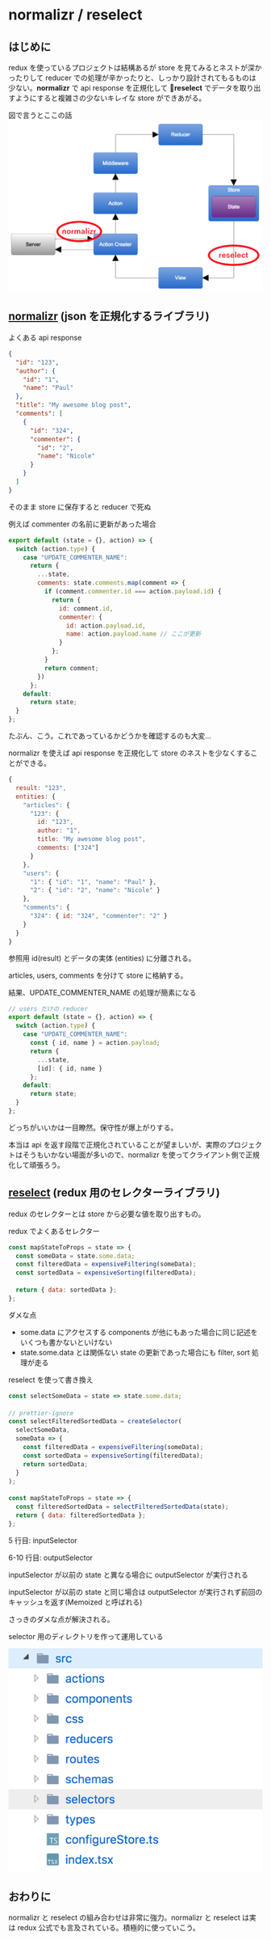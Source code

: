 # normalizr / reselect

## はじめに

redux を使っているプロジェクトは結構あるが store を見てみるとネストが深かったりして reducer での処理が辛かったりと、しっかり設計されてもるものは少ない。**normalizr** で api response を正規化して **reselect** でデータを取り出すようにすると複雑さの少ないキレイな store ができあがる。

図で言うとここの話
![selector-directory](assets/img/redux.png)

## [normalizr](https://github.com/paularmstrong/normalizr) (json を正規化するライブラリ)

よくある api response

```json
{
  "id": "123",
  "author": {
    "id": "1",
    "name": "Paul"
  },
  "title": "My awesome blog post",
  "comments": [
    {
      "id": "324",
      "commenter": {
        "id": "2",
        "name": "Nicole"
      }
    }
  ]
}
```

そのまま store に保存すると reducer で死ぬ

例えば commenter の名前に更新があった場合

```javascript
export default (state = {}, action) => {
  switch (action.type) {
    case "UPDATE_COMMENTER_NAME":
      return {
        ...state,
        comments: state.comments.map(comment => {
          if (comment.commenter.id === action.payload.id) {
            return {
              id: comment.id,
              commenter: {
                id: action.payload.id,
                name: action.payload.name // ここが更新
              }
            };
          }
          return comment;
        })
      };
    default:
      return state;
  }
};
```

たぶん、こう。これであっているかどうかを確認するのも大変...

normalizr を使えば api response を正規化して store のネストを少なくすることができる。

```javascript
{
  result: "123",
  entities: {
    "articles": {
      "123": {
        id: "123",
        author: "1",
        title: "My awesome blog post",
        comments: ["324"]
      }
    },
    "users": {
      "1": { "id": "1", "name": "Paul" },
      "2": { "id": "2", "name": "Nicole" }
    },
    "comments": {
      "324": { id: "324", "commenter": "2" }
    }
  }
}
```

参照用 id(result) とデータの実体 (entities) に分離される。

articles, users, comments を分けて store に格納する。

結果、UPDATE_COMMENTER_NAME の処理が簡素になる

```javascript
// users だけの reducer
export default (state = {}, action) => {
  switch (action.type) {
    case "UPDATE_COMMENTER_NAME":
      const { id, name } = action.payload;
      return {
        ...state,
        [id]: { id, name }
      };
    default:
      return state;
  }
};
```

どっちがいいかは一目瞭然。保守性が爆上がりする。

本当は api を返す段階で正規化されていることが望ましいが、実際のプロジェクトはそうもいかない場面が多いので、normalizr を使ってクライアント側で正規化して頑張ろう。

## [reselect](https://github.com/reactjs/reselect) (redux 用のセレクターライブラリ)

redux のセレクターとは store から必要な値を取り出すもの。

redux でよくあるセレクター

```javascript
const mapStateToProps = state => {
  const someData = state.some.data;
  const filteredData = expensiveFiltering(someData);
  const sortedData = expensiveSorting(filteredData);

  return { data: sortedData };
};
```

ダメな点

* some.data にアクセスする components が他にもあった場合に同じ記述をいくつも書かないといけない
* state.some.data とは関係ない state の更新であった場合にも filter, sort 処理が走る

reselect を使って書き換え

```javascript
const selectSomeData = state => state.some.data;

// prettier-ignore
const selectFilteredSortedData = createSelector(
  selectSomeData,
  someData => {
    const filteredData = expensiveFiltering(someData);
    const sortedData = expensiveSorting(filteredData);
    return sortedData;
  }
);

const mapStateToProps = state => {
  const filteredSortedData = selectFilteredSortedData(state);
  return { data: filteredSortedData };
};
```

5 行目: inputSelector

6-10 行目: outputSelector

inputSelector が以前の state と異なる場合に outputSelector が実行される

inputSelector が以前の state と同じ場合は outputSelector が実行されず前回のキャッシュを返す(Memoized と呼ばれる)

さっきのダメな点が解決される。

selector 用のディレクトリを作って運用している

![selector-directory](assets/img/selector.png)

## おわりに

normalizr と reselect の組み合わせは非常に強力。normalizr と reselect は実は redux 公式でも言及されている。積極的に使っていこう。
